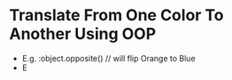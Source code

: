 # Translate From One Color To Another Using OOP

- E.g. :object.opposite() // will flip Orange to Blue
- E
